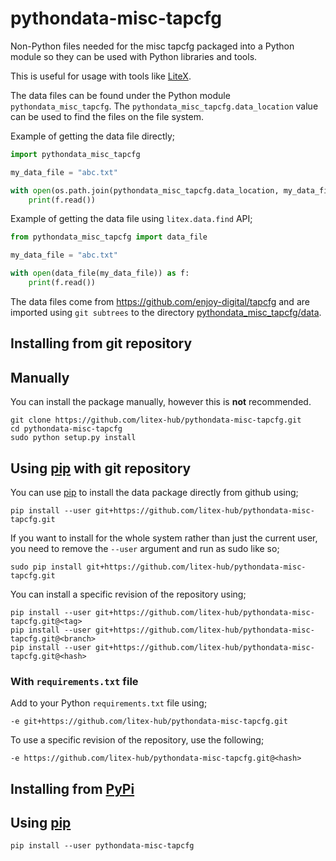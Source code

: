 # pythondata-misc-tapcfg

Non-Python  files needed for the misc tapcfg packaged
into a Python module so they can be used with Python libraries and tools.

This is useful for usage with tools like
[LiteX](https://github.com/enjoy-digital/litex.git).

The data files can be found under the Python module `pythondata_misc_tapcfg`. The
`pythondata_misc_tapcfg.data_location` value can be used to find the files on the file
system.

Example of getting the data file directly;
```python
import pythondata_misc_tapcfg

my_data_file = "abc.txt"

with open(os.path.join(pythondata_misc_tapcfg.data_location, my_data_file)) as f:
    print(f.read())
```

Example of getting the data file using `litex.data.find` API;
```python
from pythondata_misc_tapcfg import data_file

my_data_file = "abc.txt"

with open(data_file(my_data_file)) as f:
    print(f.read())
```


The data files come from https://github.com/enjoy-digital/tapcfg
and are imported using `git subtrees` to the directory
[pythondata_misc_tapcfg/data](pythondata_misc_tapcfg/data).



## Installing from git repository

## Manually

You can install the package manually, however this is **not** recommended.

```
git clone https://github.com/litex-hub/pythondata-misc-tapcfg.git
cd pythondata-misc-tapcfg
sudo python setup.py install
```

## Using [pip](https://pip.pypa.io/) with git repository

You can use [pip](https://pip.pypa.io/) to install the data package directly
from github using;

```
pip install --user git+https://github.com/litex-hub/pythondata-misc-tapcfg.git
```

If you want to install for the whole system rather than just the current user,
you need to remove the `--user` argument and run as sudo like so;

```
sudo pip install git+https://github.com/litex-hub/pythondata-misc-tapcfg.git
```

You can install a specific revision of the repository using;
```
pip install --user git+https://github.com/litex-hub/pythondata-misc-tapcfg.git@<tag>
pip install --user git+https://github.com/litex-hub/pythondata-misc-tapcfg.git@<branch>
pip install --user git+https://github.com/litex-hub/pythondata-misc-tapcfg.git@<hash>
```

### With `requirements.txt` file

Add to your Python `requirements.txt` file using;
```
-e git+https://github.com/litex-hub/pythondata-misc-tapcfg.git
```

To use a specific revision of the repository, use the following;
```
-e https://github.com/litex-hub/pythondata-misc-tapcfg.git@<hash>
```

## Installing from [PyPi](https://pypi.org/project/pythondata-misc-tapcfg/)

## Using [pip](https://pip.pypa.io/)

```
pip install --user pythondata-misc-tapcfg
```
